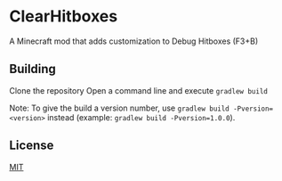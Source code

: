 # ClearHitboxes

 A Minecraft mod that adds customization to Debug Hitboxes (F3+B)

## Building

Clone the repository
Open a command line and execute ```gradlew build```

Note: To give the build a version number, use ```gradlew build -Pversion=<version>``` instead (example: ```gradlew build -Pversion=1.0.0```).

## License
[MIT](https://choosealicense.com/licenses/mit/)
